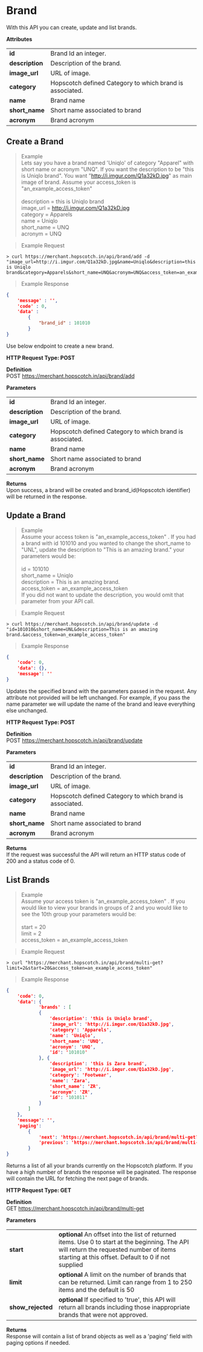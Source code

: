 # Brand
With this API you can create, update and list brands.

<b>Attributes</b>
<table>
<tbody>
<tr>
<td><b>id</b></td>
<td>Brand Id an integer.</td>
</tr>
<tr>
<td><b>description</b></td>
<td>Description of the brand.</td>
</tr>
<tr>
<td><b>image_url</b></td>
<td>URL of image.</td>
</tr>
<tr>
<td><b>category</b></td>
<td>Hopscotch defined Category to which brand is associated.</td>
</tr>
<tr>
<td><b>name</b></td>
<td>Brand name</td>
</tr>
<tr>
<td><b>short_name</b></td>
<td>Short name associated to brand</td>
</tr>
<tr>
<td><b>acronym</b></td>
<td>Brand acronym</td>
</tr>
</tbody>
</table>

## Create a Brand
> Example</br>
Lets say you have a brand named 'Uniqlo' of category "Apparel" with short name or acronym "UNQ". If you want the description to be "this is Uniqlo brand". You want "http://i.imgur.com/Q1a32kD.jpg" as main image of brand. Assume your access_token is "an_example_access_token" </br></br>
description = this is Uniqlo brand </br>
image_url = http://i.imgur.com/Q1a32kD.jpg </br>
category = Apparels </br>
name = Uniqlo </br>
short_name = UNQ </br>
acronym = UNQ </br>

> Example Request

```curl
> curl https://merchant.hopscotch.in/api/brand/add -d "image_url=http://i.imgur.com/Q1a32kD.jpg&name=Uniqlo&description=this is Uniqlo brand&category=Apparels&short_name=UNQ&acronym=UNQ&access_token=an_example_access_token"
```

> Example Response

```json
{
    'message' : '',
    'code' : 0,
    'data' : 
    	{ 
    		"brand_id" : 101010
        }
}
```

Use below endpoint to create a new brand. </br>

<b>HTTP Request Type: POST</b>

<b>Definition</b> </br>
POST https://merchant.hopscotch.in/api/brand/add

<b>Parameters</b>
<table>
<tbody>
<tr>
<td><b>id</b></td>
<td>Brand Id an integer.</td>
</tr>
<tr>
<td><b>description</b></td>
<td>Description of the brand.</td>
</tr>
<tr>
<td><b>image_url</b></td>
<td>URL of image.</td>
</tr>
<tr>
<td><b>category</b></td>
<td>Hopscotch defined Category to which brand is associated.</td>
</tr>
<tr>
<td><b>name</b></td>
<td>Brand name</td>
</tr>
<tr>
<td><b>short_name</b></td>
<td>Short name associated to brand</td>
</tr>
<tr>
<td><b>acronym</b></td>
<td>Brand acronym</td>
</tr>
</tbody>
</table>

<b>Returns</b> </br>
Upon success, a brand will be created and brand_id(Hopscotch identifier) will be returned in the response.

## Update a Brand
> Example</br>
Assume your access token is "an_example_access_token" . If you had a brand with id 101010 and you wanted to change the short_name to "UNL", update the description to "This is an amazing brand." your parameters would be: </br></br>
id = 101010 </br>
short_name = Uniqlo </br>
description = This is an amazing brand. </br>
access_token = an_example_access_token </br>
If you did not want to update the description, you would omit that parameter from your API call.

> Example Request

```curl
> curl https://merchant.hopscotch.in/api/brand/update -d "id=101010&short_name=UNL&description=This is an amazing brand.&access_token=an_example_access_token"
```

> Example Response

```json
{
    'code': 0,
    'data': {},
    'message': ''
}
```

Updates the specified brand with the parameters passed in the request. Any attribute not provided will be left unchanged. For example, if you pass the name parameter we will update the name of the brand and leave everything else unchanged.</br>

<b>HTTP Request Type: POST</b>

<b>Definition</b></br>
POST https://merchant.hopscotch.in/api/brand/update

<b>Parameters</b>
<table>
<tbody>
<tr>
<td><b>id</b></td>
<td>Brand Id an integer.</td>
</tr>
<tr>
<td><b>description</b></td>
<td>Description of the brand.</td>
</tr>
<tr>
<td><b>image_url</b></td>
<td>URL of image.</td>
</tr>
<tr>
<td><b>category</b></td>
<td>Hopscotch defined Category to which brand is associated.</td>
</tr>
<tr>
<td><b>name</b></td>
<td>Brand name</td>
</tr>
<tr>
<td><b>short_name</b></td>
<td>Short name associated to brand</td>
</tr>
<tr>
<td><b>acronym</b></td>
<td>Brand acronym</td>
</tr>
</tbody>
</table>

<b>Returns</b></br>
If the request was successful the API will return an HTTP status code of 200 and a status code of 0.

## List Brands
> Example</br>
Assume your access token is "an_example_access_token" . If you would like to view your brands in groups of 2 and you would like to see the 10th group your parameters would be: </br></br>
start = 20 </br>
limit = 2 </br>
access_token = an_example_access_token

> Example Request

```curl
> curl "https://merchant.hopscotch.in/api/brand/multi-get?limit=2&start=20&access_token=an_example_access_token"
```

> Example Response

```json
{
	'code': 0,
	'data': {
			'brands' : [
			{
				'description': 'this is Uniqlo brand',
				'image_url': 'http://i.imgur.com/Q1a32kD.jpg',
				'category': 'Apparels',
				'name': 'Uniqlo',
				'short_name': 'UNQ',
				'acronym': 'UNQ',
				'id': '101010'				
			}, {
				'description': 'this is Zara brand',
				'image_url': 'http://i.imgur.com/Q1a32kD.jpg',
				'category': 'Footwear',
				'name': 'Zara',
				'short_name': 'ZR',
				'acronym': 'ZR',
				'id': '101011'				
			}
		]
	},
	'message': '',
	'paging': 
		{
			'next': 'https://merchant.hopscotch.in/api/brand/multi-get?start=22&limit=2&access_token=an_example_access_token',
			'previous': 'https://merchant.hopscotch.in/api/brand/multi-get?start=18&limit=2&access_token=an_example_access_token'
		}
}	
```

Returns a list of all your brands currently on the Hopscotch platform. If you have a high number of brands the response will be paginated. The response will contain the URL for fetching the next page of brands.</br>

<b>HTTP Request Type: GET</b>

<b>Definition</b></br>
GET https://merchant.hopscotch.in/api/brand/multi-get

<b>Parameters</b>
<table>
	<tr>
		<td>
			<b>start</b>
		</td>
		<td>
			<b>optional</b> An offset into the list of returned items. Use 0 to start at the beginning. The API will return the requested number of items starting at this offset. Default to 0 if not supplied
		</td>
	</tr>
	<tr>
		<td>
			<b>limit</b>
		</td>
		<td>
			<b>optional</b> A limit on the number of brands that can be returned. Limit can range from 1 to 250 items and the default is 50
		</td>
	</tr>
	<tr>
		<td>
			<b>show_rejected</b>
		</td>
		<td>
			<b>optional</b> If specified to 'true', this API will return all brands including those inappropriate brands that were not approved.
		</td>
	</tr>
</table>

<b>Returns</b></br>
Response will contain a list of brand objects as well as a 'paging' field with paging options if needed.